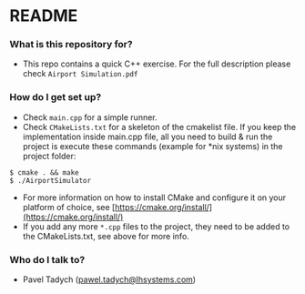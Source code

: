 # README #

### What is this repository for? ###

* This repo contains a quick C++ exercise. For the full description please check `Airport Simulation.pdf`  

### How do I get set up? ###

* Check `main.cpp` for a simple runner.
* Check `CMakeLists.txt` for a skeleton of the cmakelist file. If you keep the implementation inside main.cpp file, all you need to build & run the project is execute these commands (example for *nix systems) in the project folder:

```
$ cmake . && make
$ ./AirportSimulator
```

* For more information on how to install CMake and configure it on your platform of choice, see [https://cmake.org/install/](https://cmake.org/install/)
* If you add any more `*.cpp` files to the project, they need to be added to the CMakeLists.txt, see above for more info.

### Who do I talk to? ###

* Pavel Tadych (pawel.tadych@lhsystems.com)
